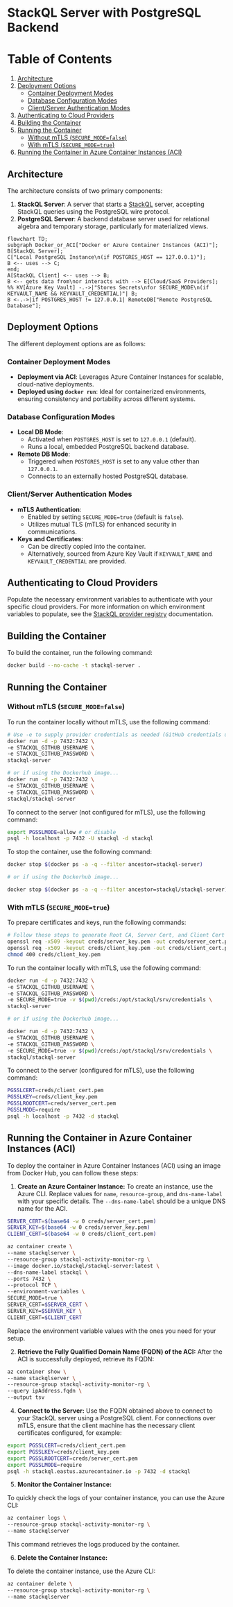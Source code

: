 # StackQL Server with PostgreSQL Backend

# Table of Contents

1. [Architecture](#architecture)
2. [Deployment Options](#deployment-options)
   - [Container Deployment Modes](#container-deployment-modes)
   - [Database Configuration Modes](#database-configuration-modes)
   - [Client/Server Authentication Modes](#clientserver-authentication-modes)
3. [Authenticating to Cloud Providers](#authenticating-to-cloud-providers)
4. [Building the Container](#building-the-container)
4. [Running the Container](#running-the-container)
   - [Without mTLS (`SECURE_MODE=false`)](#without-mtls-secure_modefalse)
   - [With mTLS (`SECURE_MODE=true`)](#with-mtls-secure_modetrue)
5. [Running the Container in Azure Container Instances (ACI)](#running-the-container-in-azure-container-instances-aci)

## Architecture

The architecture consists of two primary components:

1. **StackQL Server**: A server that starts a [StackQL](https://github.com/stackql/stackql) server, accepting StackQL queries using the PostgreSQL wire protocol.
2. **PostgreSQL Server**: A backend database server used for relational algebra and temporary storage, particularly for materialized views.

```mermaid
flowchart TD;
subgraph Docker_or_ACI["Docker or Azure Container Instances (ACI)"];
B[StackQL Server];
C["Local PostgreSQL Instance\n(if POSTGRES_HOST == 127.0.0.1)"];
B <-- uses --> C;
end;
A[StackQL Client] <-- uses --> B;
B <-- gets data from\nor interacts with --> E[Cloud/SaaS Providers];
%% KV[Azure Key Vault] -.->|"Stores Secrets\nfor SECURE_MODE\n(if KEYVAULT_NAME && KEYVAULT_CREDENTIAL)"| B;
B <-.->|if POSTGRES_HOST != 127.0.0.1| RemoteDB["Remote PostgreSQL Database"];
```

## Deployment Options

The different deployment options are as follows:

### Container Deployment Modes
- **Deployment via ACI**: Leverages Azure Container Instances for scalable, cloud-native deployments.
- **Deployed using `docker run`**: Ideal for containerized environments, ensuring consistency and portability across different systems.

### Database Configuration Modes
- **Local DB Mode**: 
  - Activated when `POSTGRES_HOST` is set to `127.0.0.1` (default).
  - Runs a local, embedded PostgreSQL backend database.
- **Remote DB Mode**: 
  - Triggered when `POSTGRES_HOST` is set to any value other than `127.0.0.1`.
  - Connects to an externally hosted PostgreSQL database.

### Client/Server Authentication Modes
- **mTLS Authentication**:
  - Enabled by setting `SECURE_MODE=true` (default is `false`).
  - Utilizes mutual TLS (mTLS) for enhanced security in communications.
- **Keys and Certificates**:
  - Can be directly copied into the container.
  - Alternatively, sourced from Azure Key Vault if `KEYVAULT_NAME` and `KEYVAULT_CREDENTIAL` are provided.

## Authenticating to Cloud Providers

Populate the necessary environment variables to authenticate with your specific cloud providers. For more information on which environment variables to populate, see the [StackQL provider registry](https://github.com/stackql/stackql-provider-registry) documentation.

## Building the Container

To build the container, run the following command:

```bash
docker build --no-cache -t stackql-server .
```

## Running the Container

### Without mTLS (`SECURE_MODE=false`)

To run the container locally without mTLS, use the following command:

```bash
# Use -e to supply provider credentials as needed (GitHub credentials used in this example)
docker run -d -p 7432:7432 \
-e STACKQL_GITHUB_USERNAME \
-e STACKQL_GITHUB_PASSWORD \
stackql-server

# or if using the Dockerhub image...
docker run -d -p 7432:7432 \
-e STACKQL_GITHUB_USERNAME \
-e STACKQL_GITHUB_PASSWORD \
stackql/stackql-server
```

To connect to the server (not configured for mTLS), use the following command:

```bash
export PGSSLMODE=allow # or disable
psql -h localhost -p 7432 -U stackql -d stackql
```

To stop the container, use the following command:

```bash
docker stop $(docker ps -a -q --filter ancestor=stackql-server)

# or if using the Dockerhub image...

docker stop $(docker ps -a -q --filter ancestor=stackql/stackql-server)
```

### With mTLS (`SECURE_MODE=true`)

To prepare certificates and keys, run the following commands:

```bash
# Follow these steps to generate Root CA, Server Cert, and Client Cert
openssl req -x509 -keyout creds/server_key.pem -out creds/server_cert.pem -config creds/openssl.cnf -days 365
openssl req -x509 -keyout creds/client_key.pem -out creds/client_cert.pem -config creds/openssl.cnf -days 365
chmod 400 creds/client_key.pem
```

To run the container locally with mTLS, use the following command:

```bash
docker run -d -p 7432:7432 \
-e STACKQL_GITHUB_USERNAME \
-e STACKQL_GITHUB_PASSWORD \
-e SECURE_MODE=true -v $(pwd)/creds:/opt/stackql/srv/credentials \
stackql-server

# or if using the Dockerhub image...

docker run -d -p 7432:7432 \
-e STACKQL_GITHUB_USERNAME \
-e STACKQL_GITHUB_PASSWORD \
-e SECURE_MODE=true -v $(pwd)/creds:/opt/stackql/srv/credentials \
stackql/stackql-server
```

To connect to the server (configured for mTLS), use the following command:

```bash
PGSSLCERT=creds/client_cert.pem
PGSSLKEY=creds/client_key.pem
PGSSLROOTCERT=creds/server_cert.pem
PGSSLMODE=require
psql -h localhost -p 7432 -d stackql
```

## Running the Container in Azure Container Instances (ACI)

To deploy the container in Azure Container Instances (ACI) using an image from Docker Hub, you can follow these steps:

1. **Create an Azure Container Instance:**
To create an instance, use the Azure CLI. Replace values for `name`, `resource-group`, and `dns-name-label` with your specific details. The `--dns-name-label` should be a unique DNS name for the ACI.
```bash
SERVER_CERT=$(base64 -w 0 creds/server_cert.pem)
SERVER_KEY=$(base64 -w 0 creds/server_key.pem)
CLIENT_CERT=$(base64 -w 0 creds/client_cert.pem)

az container create \
--name stackqlserver \
--resource-group stackql-activity-monitor-rg \
--image docker.io/stackql/stackql-server:latest \
--dns-name-label stackql \
--ports 7432 \
--protocol TCP \
--environment-variables \
SECURE_MODE=true \
SERVER_CERT=$SERVER_CERT \
SERVER_KEY=$SERVER_KEY \
CLIENT_CERT=$CLIENT_CERT
```
Replace the environment variable values with the ones you need for your setup.

2. **Retrieve the Fully Qualified Domain Name (FQDN) of the ACI:**
After the ACI is successfully deployed, retrieve its FQDN:
```bash
az container show \
--name stackqlserver \
--resource-group stackql-activity-monitor-rg \
--query ipAddress.fqdn \
--output tsv
```

4. **Connect to the Server:**
Use the FQDN obtained above to connect to your StackQL server using a PostgreSQL client.  For connections over mTLS, ensure that the client machine has the necessary client certificates configured, for example:

```bash
export PGSSLCERT=creds/client_cert.pem
export PGSSLKEY=creds/client_key.pem
export PGSSLROOTCERT=creds/server_cert.pem
export PGSSLMODE=require
psql -h stackql.eastus.azurecontainer.io -p 7432 -d stackql
```

5. **Monitor the Container Instance:**

To quickly check the logs of your container instance, you can use the Azure CLI:
```bash
az container logs \
--resource-group stackql-activity-monitor-rg \
--name stackqlserver
```
This command retrieves the logs produced by the container.

6. **Delete the Container Instance:**

To delete the container instance, use the Azure CLI:
```bash
az container delete \
--resource-group stackql-activity-monitor-rg \
--name stackqlserver
```